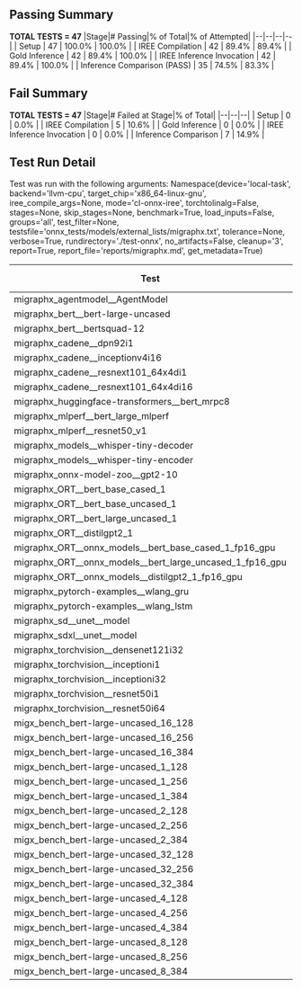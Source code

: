 ## Passing Summary

**TOTAL TESTS = 47**
|Stage|# Passing|% of Total|% of Attempted|
|--|--|--|--|
| Setup | 47 | 100.0% | 100.0% |
| IREE Compilation | 42 | 89.4% | 89.4% |
| Gold Inference | 42 | 89.4% | 100.0% |
| IREE Inference Invocation | 42 | 89.4% | 100.0% |
| Inference Comparison (PASS) | 35 | 74.5% | 83.3% |
## Fail Summary

**TOTAL TESTS = 47**
|Stage|# Failed at Stage|% of Total|
|--|--|--|
| Setup | 0 | 0.0% |
| IREE Compilation | 5 | 10.6% |
| Gold Inference | 0 | 0.0% |
| IREE Inference Invocation | 0 | 0.0% |
| Inference Comparison | 7 | 14.9% |
## Test Run Detail
Test was run with the following arguments:
Namespace(device='local-task', backend='llvm-cpu', target_chip='x86_64-linux-gnu', iree_compile_args=None, mode='cl-onnx-iree', torchtolinalg=False, stages=None, skip_stages=None, benchmark=True, load_inputs=False, groups='all', test_filter=None, testsfile='onnx_tests/models/external_lists/migraphx.txt', tolerance=None, verbose=True, rundirectory='./test-onnx', no_artifacts=False, cleanup='3', report=True, report_file='reports/migraphx.md', get_metadata=True)

| Test | Exit Status | Mean Benchmark Time (ms) | Notes |
|--|--|--|--|
| migraphx_agentmodel__AgentModel | compilation | None | |
| migraphx_bert__bert-large-uncased | PASS | 370.5306562284629 | |
| migraphx_bert__bertsquad-12 | compilation | None | |
| migraphx_cadene__dpn92i1 | PASS | 164.33524930228788 | |
| migraphx_cadene__inceptionv4i16 | PASS | 5602.382495999336 | |
| migraphx_cadene__resnext101_64x4di1 | PASS | 319.87494975328445 | |
| migraphx_cadene__resnext101_64x4di16 | PASS | 5080.6141172846155 | |
| migraphx_huggingface-transformers__bert_mrpc8 | PASS | 372.9823517302672 | |
| migraphx_mlperf__bert_large_mlperf | Numerics | 424.060524130861 | |
| migraphx_mlperf__resnet50_v1 | PASS | 100.81050278885023 | |
| migraphx_models__whisper-tiny-decoder | PASS | 30.95666308333908 | |
| migraphx_models__whisper-tiny-encoder | Numerics | 179.9146793782711 | |
| migraphx_onnx-model-zoo__gpt2-10 | compilation | None | |
| migraphx_ORT__bert_base_cased_1 | PASS | 120.92988110250896 | |
| migraphx_ORT__bert_base_uncased_1 | PASS | 88.48613128066063 | |
| migraphx_ORT__bert_large_uncased_1 | PASS | 255.7970223327478 | |
| migraphx_ORT__distilgpt2_1 | PASS | 29.955041077401898 | |
| migraphx_ORT__onnx_models__bert_base_cased_1_fp16_gpu | Numerics | 95.55747711824046 | |
| migraphx_ORT__onnx_models__bert_large_uncased_1_fp16_gpu | Numerics | 249.9069000283877 | |
| migraphx_ORT__onnx_models__distilgpt2_1_fp16_gpu | Numerics | 45.68434895740615 | |
| migraphx_pytorch-examples__wlang_gru | PASS | 91.71175529007559 | |
| migraphx_pytorch-examples__wlang_lstm | PASS | 39.80500633135819 | |
| migraphx_sd__unet__model | import_model | None | |
| migraphx_sdxl__unet__model | import_model | None | |
| migraphx_torchvision__densenet121i32 | PASS | 1492.9308009644349 | |
| migraphx_torchvision__inceptioni1 | PASS | 203.0548251544436 | |
| migraphx_torchvision__inceptioni32 | PASS | 5776.591684669256 | |
| migraphx_torchvision__resnet50i1 | PASS | 83.56083743274212 | |
| migraphx_torchvision__resnet50i64 | PASS | 5426.429983228445 | |
| migx_bench_bert-large-uncased_16_128 | PASS | 2611.552422245343 | |
| migx_bench_bert-large-uncased_16_256 | PASS | 4077.237074573835 | |
| migx_bench_bert-large-uncased_16_384 | Numerics | 5815.3012829522295 | |
| migx_bench_bert-large-uncased_1_128 | PASS | 160.05465916047493 | |
| migx_bench_bert-large-uncased_1_256 | PASS | 263.09465120236075 | |
| migx_bench_bert-large-uncased_1_384 | PASS | 388.8945070405801 | |
| migx_bench_bert-large-uncased_2_128 | PASS | 452.74485771854717 | |
| migx_bench_bert-large-uncased_2_256 | PASS | 581.137220064799 | |
| migx_bench_bert-large-uncased_2_384 | PASS | 843.2372833291689 | |
| migx_bench_bert-large-uncased_32_128 | PASS | 5027.395954976479 | |
| migx_bench_bert-large-uncased_32_256 | PASS | 8816.002663224936 | |
| migx_bench_bert-large-uncased_32_384 | Numerics | 11271.75593127807 | |
| migx_bench_bert-large-uncased_4_128 | PASS | 737.3061490555605 | |
| migx_bench_bert-large-uncased_4_256 | PASS | 1076.4619298279285 | |
| migx_bench_bert-large-uncased_4_384 | PASS | 1552.4080358445644 | |
| migx_bench_bert-large-uncased_8_128 | PASS | 1305.3582832217216 | |
| migx_bench_bert-large-uncased_8_256 | PASS | 2062.485801676909 | |
| migx_bench_bert-large-uncased_8_384 | PASS | 2887.291902055343 | |
